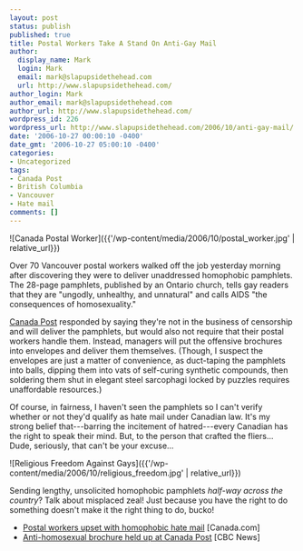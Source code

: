 ```yaml
---
layout: post
status: publish
published: true
title: Postal Workers Take A Stand On Anti-Gay Mail
author:
  display_name: Mark
  login: Mark
  email: mark@slapupsidethehead.com
  url: http://www.slapupsidethehead.com/
author_login: Mark
author_email: mark@slapupsidethehead.com
author_url: http://www.slapupsidethehead.com/
wordpress_id: 226
wordpress_url: http://www.slapupsidethehead.com/2006/10/anti-gay-mail/
date: '2006-10-27 00:00:10 -0400'
date_gmt: '2006-10-27 05:00:10 -0400'
categories:
- Uncategorized
tags:
- Canada Post
- British Columbia
- Vancouver
- Hate mail
comments: []
---
```

![Canada Postal Worker]({{'/wp-content/media/2006/10/postal_worker.jpg' | relative_url}})

Over 70 Vancouver postal workers walked off the job yesterday morning after discovering they were to deliver unaddressed homophobic pamphlets. The 28-page pamphlets, published by an Ontario church, tells gay readers that they are "ungodly, unhealthy, and unnatural" and calls AIDS "the consequences of homosexuality."

[Canada Post](http://www.canadapost.ca/ "You may have heard of them...") responded by saying they're not in the business of censorship and will deliver the pamphlets, but would also not require that their postal workers handle them. Instead, managers will put the offensive brochures into envelopes and deliver them themselves. (Though, I suspect the envelopes are just a matter of convenience, as duct-taping the pamphlets into balls, dipping them into vats of self-curing synthetic compounds, then soldering them shut in elegant steel sarcophagi locked by puzzles requires unaffordable resources.)

Of course, in fairness, I haven't seen the pamphlets so I can't verify whether or not they'd qualify as hate mail under Canadian law. It's my strong belief that---barring the incitement of hatred---every Canadian has the right to speak their mind. But, to the person that crafted the fliers... Dude, seriously, that can't be your excuse...

![Religious Freedom Against Gays]({{'/wp-content/media/2006/10/religious_freedom.jpg' | relative_url}})

Sending lengthy, unsolicited homophobic pamphlets _half-way across the country_? Talk about misplaced zeal! Just because you have the right to do something doesn't make it the right thing to do, bucko!

- [Postal workers upset with homophobic hate mail](http://www.canada.com/topics/news/national/story.html?id=8f4e1f6f-7b63-435f-8b3b-43623734ac0b&k=86532) [Canada.com]
- [Anti-homosexual brochure held up at Canada Post](http://www.cbc.ca/canada/british-columbia/story/2006/10/26/bc-postal.html) [CBC News]
